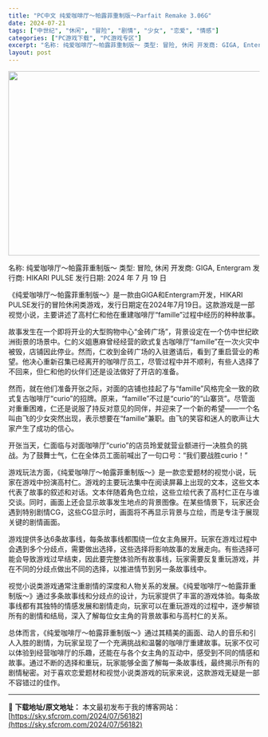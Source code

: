 ```yaml
---
title: "PC中文 纯爱咖啡厅～帕露菲重制版～Parfait Remake 3.06G"
date: 2024-07-21
tags: ["中世纪", "休闲", "冒险", "剧情", "少女", "恋爱", "情感"]
categories: ["PC游戏下载", "PC游戏专区"]
excerpt: "名称: 纯爱咖啡厅～帕露菲重制版～ 类型: 冒险, 休闲 开发商: GIGA, Entergram 发行商: HIKARI PULSE 发行日期: 2024 年 7 月 19 日 《纯爱咖啡厅～帕露菲重制版～》是一款由GIGA和Entergram开发，HIKARI PULSE发行的冒险休闲类游戏，发&hellip;"
layout: post
---
```


<img class="aligncenter size-full wp-image-56183" src="https://sky.sfcrom.com/wp-content/uploads/2024/07/2024072100265212.webp" alt="" width="660" height="370" />

名称: 纯爱咖啡厅～帕露菲重制版～
类型: 冒险, 休闲
开发商: GIGA, Entergram
发行商: HIKARI PULSE
发行日期: 2024 年 7 月 19 日

《纯爱咖啡厅～帕露菲重制版～》是一款由GIGA和Entergram开发，HIKARI PULSE发行的冒险休闲类游戏，发行日期定在2024年7月19日。这款游戏是一部视觉小说，主要讲述了高村仁和他在重建咖啡厅“famille”过程中经历的种种故事。

故事发生在一个即将开业的大型购物中心“金砖广场”，背景设定在一个仿中世纪欧洲街景的场景中。仁的义姐惠麻曾经经营的欧式复古咖啡厅“famille”在一次火灾中被毁，店铺因此停业。然而，仁收到金砖广场的入驻邀请后，看到了重启营业的希望。他决心重新召集已经离开的咖啡厅员工，尽管过程中并不顺利，有些人选择了不回来，但仁和他的伙伴们还是设法做好了开店的准备。

然而，就在他们准备开张之际，对面的店铺也挂起了与“famille”风格完全一致的欧式复古咖啡厅“curio”的招牌。原来，“famille”不过是“curio”的“山寨货”。尽管面对重重困难，仁还是说服了持反对意见的同伴，并迎来了一个新的希望——一个名叫由飞的少女突然出现，表示想要在“famille”兼职。由飞的笑容和迷人的歌声让大家产生了成功的信心。

开张当天，仁面临与对面咖啡厅“curio”的店员玲爱就营业额进行一决胜负的挑战。为了鼓舞士气，仁在全体员工面前喊出了一句口号：“我们要战胜curio！”

游戏玩法方面，《纯爱咖啡厅～帕露菲重制版～》是一款恋爱题材的视觉小说，玩家在游戏中扮演高村仁。游戏的主要玩法集中在阅读屏幕上出现的文本，这些文本代表了故事的叙述和对话。文本伴随着角色立绘，这些立绘代表了高村仁正在与谁交谈。同时，画面上还会显示故事发生地点的背景图像。在某些情景下，玩家还会遇到特别剧情CG，这些CG显示时，画面将不再显示背景与立绘，而是专注于展现关键的剧情画面。

游戏提供多达6条故事线，每条故事线都围绕一位女主角展开。玩家在游戏过程中会遇到多个分歧点，需要做出选择，这些选择将影响故事的发展走向。有些选择可能会导致游戏过早结束，因此要完整体验所有故事线，玩家需要反复重玩游戏，并在不同的分歧点做出不同的选择，以推进情节到另一条故事线中。

视觉小说类游戏通常注重剧情的深度和人物关系的发展。《纯爱咖啡厅～帕露菲重制版～》通过多条故事线和分歧点的设计，为玩家提供了丰富的游戏体验。每条故事线都有其独特的情感发展和剧情走向，玩家可以在重玩游戏的过程中，逐步解锁所有的剧情和结局，深入了解每位女主角的背景故事和与高村仁的关系。

总体而言，《纯爱咖啡厅～帕露菲重制版～》通过其精美的画面、动人的音乐和引人入胜的剧情，为玩家呈现了一个充满挑战和温馨的咖啡厅重建故事。玩家不仅可以体验到经营咖啡厅的乐趣，还能在与各个女主角的互动中，感受到不同的情感和故事。通过不断的选择和重玩，玩家能够全面了解每一条故事线，最终揭示所有的剧情秘密。对于喜欢恋爱题材和视觉小说类游戏的玩家来说，这款游戏无疑是一部不容错过的佳作。

---
📖 **下载地址/原文地址：** 本文最初发布于我的博客网站：[https://sky.sfcrom.com/2024/07/56182](https://sky.sfcrom.com/2024/07/56182)
